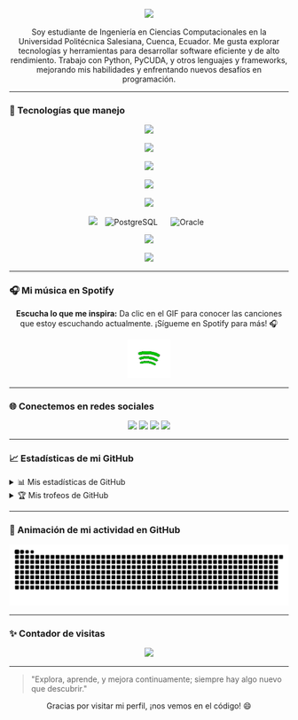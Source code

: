 <p align="center">
  <img src="https://capsule-render.vercel.app/api?type=waving&height=200&text=¡Hola!%20Soy%20Kaar%20Joseph%20👋&fontAlign=50&fontAlignY=40&color=gradient"/>
</p>

<p align="center">
  Soy estudiante de Ingeniería en Ciencias Computacionales en la Universidad Politécnica Salesiana, Cuenca, Ecuador. Me gusta explorar tecnologías y herramientas para desarrollar software eficiente y de alto rendimiento. Trabajo con Python, PyCUDA, y otros lenguajes y frameworks, mejorando mis habilidades y enfrentando nuevos desafíos en programación.
</p>

---

### 🚀 Tecnologías que manejo
<p align="center"> <img src="https://capsule-render.vercel.app/api?type=rect&color=gradient&height=25&section=header&text=Lenguajes%20de%20Programación&fontSize=15&fontColor=fff"/> </p> <p align="center"> <img src="https://skillicons.dev/icons?i=python,java,cpp,js,ts,html,css&theme=dark"/> </p> <p align="center"> <img src="https://capsule-render.vercel.app/api?type=rect&color=gradient&height=25&section=header&text=Frameworks%20y%20Librerías&fontSize=15&fontColor=fff"/> </p> <p align="center"> <img src="https://skillicons.dev/icons?i=angular,flask,django,spring,opencv,firebase&theme=dark"/> </p> <p align="center"> <img src="https://capsule-render.vercel.app/api?type=rect&color=gradient&height=25&section=header&text=Bases%20de%20Datos&fontSize=15&fontColor=fff"/> </p> <p align="center"> <img src="https://skillicons.dev/icons?i=mysql,mongodb,sqlite&theme=dark"/> <img src="https://img.icons8.com/color/48/000000/postgreesql.png" alt="PostgreSQL" style="margin: 0 10px;"/> <img src="https://img.icons8.com/color/48/000000/oracle-logo.png" alt="Oracle" style="margin: 0 10px;"/> </p> <p align="center"> <img src="https://capsule-render.vercel.app/api?type=rect&color=gradient&height=25&section=header&text=Herramientas%20y%20Entornos%20de%20Desarrollo&fontSize=15&fontColor=fff"/> </p> <p align="center"> <img src="https://skillicons.dev/icons?i=anaconda,jupyter,androidstudio,vscode,visualstudio,eclipse,docker,git,linux&theme=dark"/> </p>

---

### 🎧 Mi música en Spotify
<p align="center">
  <strong>Escucha lo que me inspira:</strong> Da clic en el GIF para conocer las canciones que estoy escuchando actualmente. ¡Sígueme en Spotify para más! 🎧
</p>

<p align="center">
  <a href="https://open.spotify.com/user/22uk6twzqkczc4hvfa3rorf6q" target="_blank">
    <img src="spotifyVF.gif" width="15%" alt="Mi música en Spotify">
  </a>
</p>


---

### 🌐 Conectemos en redes sociales
<p align="center">
  <a href="https://www.linkedin.com/in/kaar-joseph-5612481a2/"><img src="https://img.shields.io/badge/LinkedIn-0077B5?style=for-the-badge&logo=linkedin&logoColor=white"/></a>
  <a href="https://github.com/KaarJoseph"><img src="https://img.shields.io/badge/GitHub-000000?style=for-the-badge&logo=github&logoColor=white"/></a>
  <a href="https://www.facebook.com/KaarUnkuchSaant"><img src="https://img.shields.io/badge/Facebook-1877F2?style=for-the-badge&logo=facebook&logoColor=white"/></a>
  <a href="https://www.instagram.com/kaar_joseph/"><img src="https://img.shields.io/badge/Instagram-E4405F?style=for-the-badge&logo=instagram&logoColor=white"/></a>
</p>

---

### 📈 Estadísticas de mi GitHub
<details>
  <summary>📊 Mis estadísticas de GitHub</summary>
  <p align="center">
    <img src="https://github-readme-stats.vercel.app/api?username=KaarJoseph&show_icons=true&theme=radical&count_private=true&hide=prs"/>
  </p>
</details>

<details>
  <summary>🏆 Mis trofeos de GitHub</summary>
  <p align="center">
    <img src="https://github-profile-trophy.vercel.app/?username=KaarJoseph&theme=gruvbox&no-bg=true&margin-w=15&margin-h=15"/>
  </p>
</details>

---

### 🐍 Animación de mi actividad en GitHub
<p align="center">
  <img src="https://raw.githubusercontent.com/KaarJoseph/KaarJoseph/output/github-contribution-grid-snake-dark.svg" alt="GitHub Snake Animation">
</p>

---

### ✨ Contador de visitas
<p align="center">
  <img src="https://komarev.com/ghpvc/?username=KaarJoseph&label=Visitas%20al%20perfil&color=ff69b4&style=flat"/>
</p>

---

> "Explora, aprende, y mejora continuamente; siempre hay algo nuevo que descubrir."

<p align="center">Gracias por visitar mi perfil, ¡nos vemos en el código! 😄</p>
